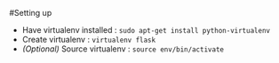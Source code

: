 #Setting up

- Have virtualenv installed : `sudo apt-get install python-virtualenv`
- Create virtualenv : `virtualenv flask`
- *(Optional)* Source virtualenv  : `source env/bin/activate`